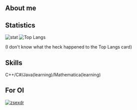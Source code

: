 ## About me


## Statistics

![stat](https://githubreadme-chi.vercel.app/api?username=TLEer&show_icons=true&show_icons=true&count_private=true) ![Top Langs](https://githubreadme-chi.vercel.app/api/top-langs/?username=TLEer&hide=javascript,mathematica&layout=compact)

(I don't know what the heck happened to the Top Langs card)


## Skills

C++/C#/Java(learning)/Mathematica(learning)

## For OI

[![zsexdr](https://img.shields.io/endpoint?url=https%3A%2F%2Fatcoder-badges.vercel.app%2Fapi%2Fatcoder%2Fjson%2Fzsexdr)](https://atcoder.jp/users/zsexdr)
